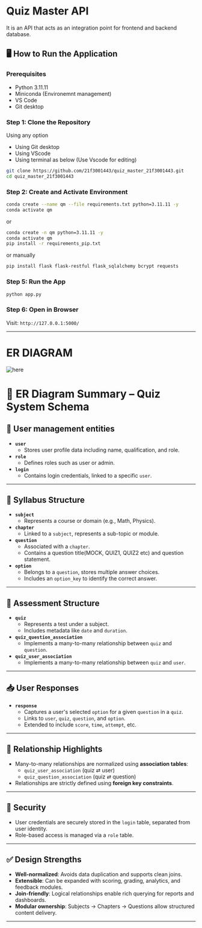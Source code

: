 # Quiz Master API
It is an API that acts as an integration point for frontend and backend database.

## 🖥️ How to Run the Application

### Prerequisites
- Python 3.11.11
- Miniconda (Environemnt management)
- VS Code
- Git desktop

### Step 1: Clone the Repository
Using any option
- Using Git desktop
- Using VScode
- Using terminal as below (Use Vscode for editing)
```bash
git clone https://github.com/21f3001443/quiz_master_21f3001443.git
cd quiz_master_21f3001443
```

### Step 2: Create and Activate Environment
```bash
conda create --name qm --file requirements.txt python=3.11.11 -y
conda activate qm
```
or 

```bash
conda create -n qm python=3.11.11 -y
conda activate qm
pip install -r requirements_pip.txt
```

or manually
```bash
pip install flask flask-restful flask_sqlalchemy bcrypt requests
```

### Step 5: Run the App
```bash
python app.py
```

### Step 6: Open in Browser
Visit: `http://127.0.0.1:5000/`

---

# ER DIAGRAM
![here](static/QUIZ_MASTER_ERD.jpg)

# 📄 ER Diagram Summary – Quiz System Schema

## 🔹 User management entities

- **`user`**
  - Stores user profile data including name, qualification, and role.
- **`role`**
  - Defines roles such as user or admin.
- **`login`**
  - Contains login credentials, linked to a specific `user`.

---

## 🧠 Syllabus Structure

- **`subject`**
  - Represents a course or domain (e.g., Math, Physics).
- **`chapter`**
  - Linked to a `subject`, represents a sub-topic or module.
- **`question`**
  - Associated with a `chapter`.
  - Contains a question title(MOCK, QUIZ1, QUIZ2 etc) and question statement.
- **`option`**
  - Belongs to a `question`, stores multiple answer choices.
  - Includes an `option_key` to identify the correct answer.

---

## 📝 Assessment Structure

- **`quiz`**
  - Represents a test under a subject.
  - Includes metadata like `date` and `duration`.
- **`quiz_question_association`**
  - Implements a many-to-many relationship between `quiz` and `question`.
- **`quiz_user_association`**
  - Implements a many-to-many relationship between `quiz` and `user`.

---

## 📥 User Responses

- **`response`**
  - Captures a user's selected `option` for a given `question` in a `quiz`.
  - Links to `user`, `quiz`, `question`, and `option`.
  - Extended to include `score`, `time`, `attempt`, etc.

---

## 🔗 Relationship Highlights

- Many-to-many relationships are normalized using **association tables**:
  - `quiz_user_association` (quiz ⇄ user)
  - `quiz_question_association` (quiz ⇄ question)
- Relationships are strictly defined using **foreign key constraints**.

---

## 🔐 Security

- User credentials are securely stored in the `login` table, separated from user identity.
- Role-based access is managed via a `role` table.

---

## ✅ Design Strengths

- **Well-normalized**: Avoids data duplication and supports clean joins.
- **Extensible**: Can be expanded with scoring, grading, analytics, and feedback modules.
- **Join-friendly**: Logical relationships enable rich querying for reports and dashboards.
- **Modular ownership**: Subjects → Chapters → Questions allow structured content delivery.

---